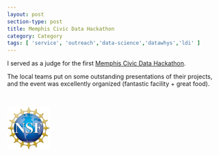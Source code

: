 ```yaml
---
layout: post
section-type: post
title: Memphis Civic Data Hackathon
category: Category
tags: [ 'service', 'outreach','data-science','datawhys','ldi' ]
---
```

I served as a judge for the first [Memphis Civic Data Hackathon](https://memphisdatahack.com/).

The local teams put on some outstanding presentations of their projects, and the event was excellently organized (fantastic facility + great food).

<script src="https://cdn.jsdelivr.net/npm/publicalbum@latest/embed-ui.min.js" async></script>
<div class="pa-carousel-widget" style="width:100%; height:480px; display:none;"
  data-link="https://photos.app.goo.gl/B9jqzKt6Fw4g2zxP8"
  data-title="Memphis Civic Data Hackathon"
  data-description="5 new photos · Album by Andrew Olney"
  data-delay="3">
  <object data="https://lh3.googleusercontent.com/MJS2BsncYqYgKduylLDYQMAR6HnnegZKUH60DriiAknx8cUUQ7A7fEdOQqdqghTAFv-3sjcPzlJxbBMYGV23VIleTnmzoTTJcJsekh_ggkhYUXAX6uRFeWc6P0ZbmxYsdqKZ24ZLpmQ=w1920-h1080"></object>
  <object data="https://lh3.googleusercontent.com/2F2eZ0a8Ao7Lt5-qWU-54DsqQjmEJf6PYA7vGHCG8F6yWqJ2qoDpQ8vWYcNyZbJ2uDe5w0M03C9z-eMbeV4Jdz0KBXdVCJX939dHPy5uVHvRop6HVFk8pTwBpm1U8o5nvwhnG84gvow=w1920-h1080"></object>
  <object data="https://lh3.googleusercontent.com/lpRQnn3N3zJyFK6T2BGV9glCdRO0270U6O6KcDsX8x1HCmIkGBnMhv7Ruxfb5xRJPl6DfB8GACDsR5rjmuCvuxW5TymXdIEpbh5dEV5bwuw8zCDQR9Jp4mr4ooi4lzov2NF9FKrSy3w=w1920-h1080"></object>
  <object data="https://lh3.googleusercontent.com/FFqCMdXMKf0XRyRu4SuAU1LRTOD2pRjqveb5A0oDUo8y4Hl_ND4Ib01w70i39lW3qenWDXoyxUpNmYRraeePznRmIyqMm5E303i-CHf7-BdWqNvp4jLTs8RZTPHlT9MLiMkzk9udPSk=w1920-h1080"></object>
  <object data="https://lh3.googleusercontent.com/KhhXBZA3tz4Vpxcymm69akN-hRbTqmbHn9rs5gXdFFDNE94BMZpqskzhrrEr_fhwcWEztjwh0-9oa4QEV5KB9nWIbNJRa92Kw6ubP6r3vnRag_-uyJsTPRX-PpRJZqz8psnNqfYwOMM=w1920-h1080"></object>
</div>

<br>

[![NSF award information](/img/nsf-logo.png "NSF award information")](https://nsf.gov/awardsearch/showAward?AWD_ID=1918751&HistoricalAwards=false)
